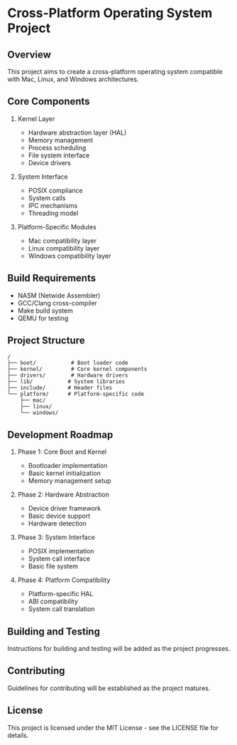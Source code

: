 # Cross-Platform Operating System Project

## Overview
This project aims to create a cross-platform operating system compatible with Mac, Linux, and Windows architectures.

## Core Components

1. Kernel Layer
   - Hardware abstraction layer (HAL)
   - Memory management
   - Process scheduling
   - File system interface
   - Device drivers

2. System Interface
   - POSIX compliance
   - System calls
   - IPC mechanisms
   - Threading model

3. Platform-Specific Modules
   - Mac compatibility layer
   - Linux compatibility layer
   - Windows compatibility layer

## Build Requirements
- NASM (Netwide Assembler)
- GCC/Clang cross-compiler
- Make build system
- QEMU for testing

## Project Structure
```
/
├── boot/           # Boot loader code
├── kernel/         # Core kernel components
├── drivers/        # Hardware drivers
├── lib/           # System libraries
├── include/       # Header files
└── platform/      # Platform-specific code
    ├── mac/
    ├── linux/
    └── windows/
```

## Development Roadmap

1. Phase 1: Core Boot and Kernel
   - Bootloader implementation
   - Basic kernel initialization
   - Memory management setup

2. Phase 2: Hardware Abstraction
   - Device driver framework
   - Basic device support
   - Hardware detection

3. Phase 3: System Interface
   - POSIX implementation
   - System call interface
   - Basic file system

4. Phase 4: Platform Compatibility
   - Platform-specific HAL
   - ABI compatibility
   - System call translation

## Building and Testing

Instructions for building and testing will be added as the project progresses.

## Contributing

Guidelines for contributing will be established as the project matures.

## License

This project is licensed under the MIT License - see the LICENSE file for details.
